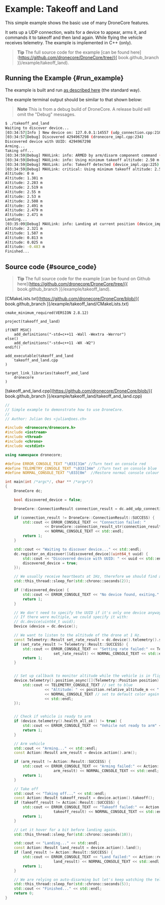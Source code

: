 # Example: Takeoff and Land

This simple example shows the basic use of many DroneCore features. 

It sets up a UDP connection, waits for a device to appear, arms it, and commands it to takeoff and then land again. While flying the vehicle receives telemetry. The example is implemented in C++ (only).

> **Tip** The full source code for the example [can be found here](https://github.com/dronecore/DroneCore/tree/{{ book.github_branch }}/example/takeoff_land).

## Running the Example {#run_example}

The example is built and run [as described here](../examples/README.md#trying_the_examples) (the standard way).

The example terminal output should be similar to that shown below:

> **Note** This is from a debug build of DroneCore. A release build will omit the "Debug" messages.

```sh
$ ./takeoff_and_land 
Waiting to discover device...
[03:34:57|Info ] New device on: 127.0.0.1:14557 (udp_connection.cpp:210)
[03:34:57|Debug] Discovered 4294967298 (dronecore_impl.cpp:234)
Discovered device with UUID: 4294967298
Arming...
Taking off...
[03:34:59|Debug] MAVLink: info: ARMED by arm/disarm component command (device_impl.cpp:225)
[03:34:59|Debug] MAVLink: info: Using minimum takeoff altitude: 2.50 m (device_impl.cpp:225)
[03:34:59|Debug] MAVLink: info: Takeoff detected (device_impl.cpp:225)
[03:34:59|Debug] MAVLink: critical: Using minimum takeoff altitude: 2.50 m (device_impl.cpp:225)
Altitude: 0 m
Altitude: 1.381 m
Altitude: 2.283 m
Altitude: 2.519 m
Altitude: 2.55 m
Altitude: 2.53 m
Altitude: 2.508 m
Altitude: 2.491 m
Altitude: 2.479 m
Altitude: 2.471 m
Landing...
[03:35:09|Debug] MAVLink: info: Landing at current position (device_impl.cpp:225)
Altitude: 2.321 m
Altitude: 1.587 m
Altitude: 0.813 m
Altitude: 0.025 m
Altitude: -0.483 m
Finished...
```


## Source code {#source_code}

> **Tip** The full source code for the example [can be found on Github here](https://github.com/dronecore/DroneCore/tree/{{ book.github_branch }}/example/takeoff_land).

[CMakeLists.txt](https://github.com/dronecore/DroneCore/blob/{{ book.github_branch }}/example/takeoff_land/CMakeLists.txt)

```make
cmake_minimum_required(VERSION 2.8.12)

project(takeoff_and_land)

if(NOT MSVC)
    add_definitions("-std=c++11 -Wall -Wextra -Werror")
else()
    add_definitions("-std=c++11 -WX -W2")
endif()

add_executable(takeoff_and_land
    takeoff_and_land.cpp
)

target_link_libraries(takeoff_and_land
    dronecore
)
```

[takeoff_and_land.cpp](https://github.com/dronecore/DroneCore/blob/{{ book.github_branch }}/example/takeoff_land/takeoff_and_land.cpp)
```cpp
//
// Simple example to demonstrate how to use DroneCore.
//
// Author: Julian Oes <julian@oes.ch>

#include <dronecore/dronecore.h>
#include <iostream>
#include <thread>
#include <chrono>
#include <cstdint>

using namespace dronecore;

#define ERROR_CONSOLE_TEXT "\033[31m" //Turn text on console red
#define TELEMETRY_CONSOLE_TEXT "\033[34m" //Turn text on console blue
#define NORMAL_CONSOLE_TEXT "\033[0m"  //Restore normal console colour

int main(int /*argc*/, char ** /*argv*/)
{
    DroneCore dc;

    bool discovered_device = false;

    DroneCore::ConnectionResult connection_result = dc.add_udp_connection();

    if (connection_result != DroneCore::ConnectionResult::SUCCESS) {
        std::cout << ERROR_CONSOLE_TEXT << "Connection failed: "
                  << DroneCore::connection_result_str(connection_result)
                  << NORMAL_CONSOLE_TEXT << std::endl;
        return 1;
    }

    std::cout << "Waiting to discover device..." << std::endl;
    dc.register_on_discover([&discovered_device](uint64_t uuid) {
        std::cout << "Discovered device with UUID: " << uuid << std::endl;
        discovered_device = true;
    });

    // We usually receive heartbeats at 1Hz, therefore we should find a device after around 2 seconds.
    std::this_thread::sleep_for(std::chrono::seconds(2));

    if (!discovered_device) {
        std::cout << ERROR_CONSOLE_TEXT << "No device found, exiting." << NORMAL_CONSOLE_TEXT << std::endl;
        return 1;
    }

    // We don't need to specify the UUID if it's only one device anyway.
    // If there were multiple, we could specify it with:
    // dc.device(uint64_t uuid);
    Device &device = dc.device();

    // We want to listen to the altitude of the drone at 1 Hz.
    const Telemetry::Result set_rate_result = dc.device().telemetry().set_rate_position(1.0);
    if (set_rate_result != Telemetry::Result::SUCCESS) {
        std::cout << ERROR_CONSOLE_TEXT << "Setting rate failed:" << Telemetry::result_str(
                      set_rate_result) << NORMAL_CONSOLE_TEXT << std::endl;
        return 1;
    }


    // Set up callback to monitor altitude while the vehicle is in flight
    device.telemetry().position_async([](Telemetry::Position position) {
        std::cout << TELEMETRY_CONSOLE_TEXT // set to blue
                  << "Altitude: " << position.relative_altitude_m << " m"
                  << NORMAL_CONSOLE_TEXT // set to default color again
                  << std::endl;
    });


    // Check if vehicle is ready to arm
    if (device.telemetry().health_all_ok() != true) {
        std::cout << ERROR_CONSOLE_TEXT << "Vehicle not ready to arm" << NORMAL_CONSOLE_TEXT << std::endl;
        return 1;
    }

    // Arm vehicle
    std::cout << "Arming..." << std::endl;
    const Action::Result arm_result = device.action().arm();

    if (arm_result != Action::Result::SUCCESS) {
        std::cout << ERROR_CONSOLE_TEXT << "Arming failed:" << Action::result_str(
                      arm_result) << NORMAL_CONSOLE_TEXT << std::endl;
        return 1;
    }

    // Take off
    std::cout << "Taking off..." << std::endl;
    const Action::Result takeoff_result = device.action().takeoff();
    if (takeoff_result != Action::Result::SUCCESS) {
        std::cout << ERROR_CONSOLE_TEXT << "Takeoff failed:" << Action::result_str(
                      takeoff_result) << NORMAL_CONSOLE_TEXT << std::endl;
        return 1;
    }

    // Let it hover for a bit before landing again.
    std::this_thread::sleep_for(std::chrono::seconds(10));

    std::cout << "Landing..." << std::endl;
    const Action::Result land_result = device.action().land();
    if (land_result != Action::Result::SUCCESS) {
        std::cout << ERROR_CONSOLE_TEXT << "Land failed:" << Action::result_str(
                      land_result) << NORMAL_CONSOLE_TEXT << std::endl;
        return 1;
    }

    // We are relying on auto-disarming but let's keep watching the telemetry for a bit longer.
    std::this_thread::sleep_for(std::chrono::seconds(5));
    std::cout << "Finished..." << std::endl;
    return 0;
}
```
